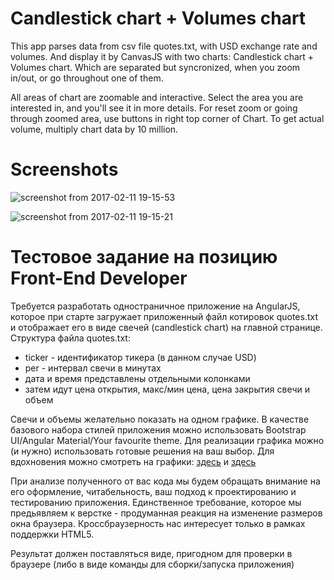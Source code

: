 # Candlestick chart + Volumes chart 

This app parses data from csv file quotes.txt, with USD exchange rate and volumes. 
And display it by CanvasJS with two charts: Candlestick chart + Volumes chart. Which are separated but syncronized, 
when you zoom in/out, or go throughout one of them. 

All areas of chart are zoomable and interactive. Select the area you are interested in, and you'll see it in more details. 
For reset zoom or going through zoomed area, use buttons in right top corner of Chart. 
To get actual volume, multiply chart data by 10 million. 

# Screenshots 

![screenshot from 2017-02-11 19-15-53](https://cloud.githubusercontent.com/assets/1222611/22855281/aa149d00-f08e-11e6-9bde-0a4f75e8f1e2.png)

![screenshot from 2017-02-11 19-15-21](https://cloud.githubusercontent.com/assets/1222611/22855280/aa12104e-f08e-11e6-9158-76d8457bb8a0.png)


# Тестовое задание на позицию Front-End Developer

Требуется разработать одностраничное приложение на AngularJS, которое при старте загружает приложенный файл котировок 
quotes.txt и отображает его в виде свечей (candlestick chart) на главной странице. Структура файла quotes.txt:
+ ticker - идентификатор тикера (в данном случае USD)
+ per - интервал свечи в минутах
+ дата и время представлены отдельными колонками
+ затем идут цена открытия, макс/мин цена, цена закрытия свечи и объем
 
Свечи и объемы желательно показать на одном графике. В качестве базового набора стилей 
приложения можно использовать Bootstrap UI/Angular Material/Your favourite theme. Для реализации графика можно (и нужно) 
использовать готовые решения на ваш выбор. Для вдохновения можно смотреть на графики: 
[здесь](https://bittrex.com/Market/Index?MarketName=BTC-WAVES) и [здесь](http://www.finam.ru/profile/moex-akcii/sberbank/)

При анализе полученного от вас кода мы будем обращать внимание на его оформление, читабельность, 
ваш подход к проектированию и тестированию приложения. Единственное требование, которое мы предьявляем к верстке - 
продуманная реакция на изменение размеров окна браузера. Кроссбраузерность нас интересует только в рамках 
поддержки HTML5. 

Результат должен поставляться виде, пригодном для проверки в браузере (либо в виде команды для сборки/запуска приложения)
